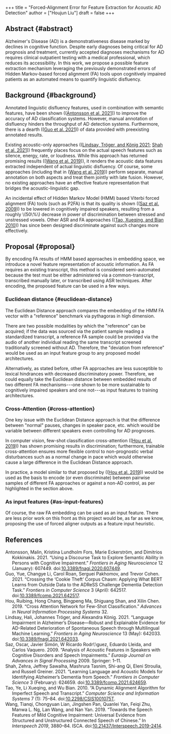 +++
title = "Forced-Alignment Error for Feature Extraction for Acoustic AD Detection"
author = ["Houjun Liu"]
draft = false
+++

## Abstract {#abstract}

Alzheimer's Disease (AD) is a demonstrativeness disease marked by declines in cognitive function. Despite early diagnoses being critical for AD prognosis and treatment, currently accepted diagnoses mechanisms for AD requires clinical outpatient testing with a medical professional, which reduces its accessibility. In this work, we propose a possible feature extraction mechanism leveraging the previously demonstrated errors of Hidden Markov-based forced alignment (FA) tools upon cognitively impaired patients as an automated means to quantify linguistic disfluency.


## Background {#background}

Annotated linguistic disfluency features, used in combination with semantic features, have been shown ((<a href="#citeproc_bib_item_1">Antonsson et al. 2021</a>)) to improve the accuracy of AD classification systems. However, manual annotation of disfluency hinders the throughput of AD detection systems. Furthermore, there is a dearth ((<a href="#citeproc_bib_item_2">Guo et al. 2021</a>)) of data provided with preexisting annotated results.

Existing acoustic-only approaches ((<a href="#citeproc_bib_item_4">Lindsay, Tröger, and König 2021</a>; <a href="#citeproc_bib_item_6">Shah et al. 2021</a>)) frequently places focus on the actual speech features such as silence, energy, rate, or loudness. While this approach has returned promising results ((<a href="#citeproc_bib_item_8">Wang et al. 2019</a>)), it renders the acoustic data features extracted independent of actual linguistic disfluency. Of course, some approaches (including that in (<a href="#citeproc_bib_item_8">Wang et al. 2019</a>)) perform separate, manual annotation on both aspects and treat them jointly with late fusion. However, no existing approaches have an effective feature representation that bridges the acoustic-linguistic gap.

An incidental effect of Hidden Markov Model (HMM) based Viterbi forced alignment (FA) tools (such as P2FA) is that its quality is shown ((<a href="#citeproc_bib_item_5">Saz et al. 2009</a>)) to be lowered in cognitively impaired speakers, resulting from a roughly \\(50\\%\\) decrease in power of discrimination between stressed and unstressed vowels. Other ASR and FA approaches ((<a href="#citeproc_bib_item_7">Tao, Xueqing, and Bian 2010</a>)) has since been designed discriminate against such changes more effectively.


## Proposal {#proposal}

By encoding FA results of HMM based approaches in embedding space, we introduce a novel feature representation of acoustic information. As FA requires an existing transcript, this method is considered semi-automated because the test must be either administered via a common-transcript, transcribed manually later, or transcribed using ASR techniques. After encoding, the proposed feature can be used in a few ways.


### Euclidean distance {#euclidean-distance}

The Euclidean Distance approach compares the embedding of the HMM FA vector with a "reference" benchmark via pythagoras in high dimension.

There are two possible modalities by which the "reference" can be acquired; if the data was sourced via the patient sample reading a standardized transcript, a reference FA sample could be provided via the audio of another individual reading the same transcript screened traditionally screened without AD. Therefore, the "deviation from reference" would be used as an input feature group to any proposed model architectures.

Alternatively, as stated before, other FA approaches are less susceptible to lexical hindrances with decreased discriminatory power. Therefore, we could equally take the Euclidean distance between embedded results of two different FA mechanisms---one shown to be more sustainable to cognitively impaired speakers and one not---as input features to training architectures.


### Cross-Attention {#cross-attention}

One key issue with the Euclidean Distance approach is that the difference between "normal" pauses, changes in speaker pace, etc. which would be variable between different speakers even controlling for AD prognoses.

In computer vision, few-shot classification cross-attention ((<a href="#citeproc_bib_item_3">Hou et al. 2019</a>)) has shown promising results in discrimination; furthermore, trainable cross-attention ensures more flexible control to non-prognostic verbal disturbances such as a normal change in pace which would otherwise cause a large difference in the Euclidean Distance approach.

In practice, a model similar to that proposed by ((<a href="#citeproc_bib_item_3">Hou et al. 2019</a>)) would be used as the basis to encode (or even discriminate) between pairwise samples of different FA approaches or against a non-AD control, as per highlighted in the section above.


### As input features {#as-input-features}

Of course, the raw FA embedding can be used as an input feature. There are less prior work on this front as this project would be, as far as we know, proposing the use of forced aligner outputs as a feature input heuristic.



## References

<style>.csl-entry{text-indent: -1.5em; margin-left: 1.5em;}</style><div class="csl-bib-body">
  <div class="csl-entry"><a id="citeproc_bib_item_1"></a>Antonsson, Malin, Kristina Lundholm Fors, Marie Eckerström, and Dimitrios Kokkinakis. 2021. “Using a Discourse Task to Explore Semantic Ability in Persons with Cognitive Impairment.” <i>Frontiers in Aging Neuroscience</i> 12 (January): 607449. doi:<a href="https://doi.org/10.3389/fnagi.2020.607449">10.3389/fnagi.2020.607449</a>.</div>
  <div class="csl-entry"><a id="citeproc_bib_item_2"></a>Guo, Yue, Changye Li, Carol Roan, Serguei Pakhomov, and Trevor Cohen. 2021. “Crossing the ‘Cookie Theft’ Corpus Chasm: Applying What BERT Learns from Outside Data to the ADReSS Challenge Dementia Detection Task.” <i>Frontiers in Computer Science</i> 3 (April): 642517. doi:<a href="https://doi.org/10.3389/fcomp.2021.642517">10.3389/fcomp.2021.642517</a>.</div>
  <div class="csl-entry"><a id="citeproc_bib_item_3"></a>Hou, Ruibing, Hong Chang, Bingpeng Ma, Shiguang Shan, and Xilin Chen. 2019. “Cross Attention Network for Few-Shot Classification.” <i>Advances in Neural Information Processing Systems</i> 32.</div>
  <div class="csl-entry"><a id="citeproc_bib_item_4"></a>Lindsay, Hali, Johannes Tröger, and Alexandra König. 2021. “Language Impairment in Alzheimer’s Disease—Robust and Explainable Evidence for AD-Related Deterioration of Spontaneous Speech through Multilingual Machine Learning.” <i>Frontiers in Aging Neuroscience</i> 13 (May): 642033. doi:<a href="https://doi.org/10.3389/fnagi.2021.642033">10.3389/fnagi.2021.642033</a>.</div>
  <div class="csl-entry"><a id="citeproc_bib_item_5"></a>Saz, Oscar, Javier Simón, W Ricardo Rodr\’ıguez, Eduardo Lleida, and Carlos Vaquero. 2009. “Analysis of Acoustic Features in Speakers with Cognitive Disorders and Speech Impairments.” <i>Eurasip Journal on Advances in Signal Processing</i> 2009. Springer: 1–11.</div>
  <div class="csl-entry"><a id="citeproc_bib_item_6"></a>Shah, Zehra, Jeffrey Sawalha, Mashrura Tasnim, Shi-ang Qi, Eleni Stroulia, and Russell Greiner. 2021. “Learning Language and Acoustic Models for Identifying Alzheimer’s Dementia from Speech.” <i>Frontiers in Computer Science</i> 3 (February): 624659. doi:<a href="https://doi.org/10.3389/fcomp.2021.624659">10.3389/fcomp.2021.624659</a>.</div>
  <div class="csl-entry"><a id="citeproc_bib_item_7"></a>Tao, Ye, Li Xueqing, and Wu Bian. 2010. “A Dynamic Alignment Algorithm for Imperfect Speech and Transcript.” <i>Computer Science and Information Systems</i> 7 (1): 75–84. doi:<a href="https://doi.org/10.2298/CSIS1001075T">10.2298/CSIS1001075T</a>.</div>
  <div class="csl-entry"><a id="citeproc_bib_item_8"></a>Wang, Tianqi, Chongyuan Lian, Jingshen Pan, Quanlei Yan, Feiqi Zhu, Manwa L. Ng, Lan Wang, and Nan Yan. 2019. “Towards the Speech Features of Mild Cognitive Impairment: Universal Evidence from Structured and Unstructured Connected Speech of Chinese.” In <i>Interspeech 2019</i>, 3880–84. ISCA. doi:<a href="https://doi.org/10.21437/Interspeech.2019-2414">10.21437/Interspeech.2019-2414</a>.</div>
</div>